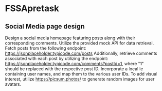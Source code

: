 # FSSApretask

## Social Media page design
Design a social media homepage featuring posts along with their corresponding comments.
Utilize the provided mock API for data retrieval. Fetch posts from the following endpoint:
https://jsonplaceholder.typicode.com/posts
Additionally, retrieve comments associated with each post by utilizing the endpoint:
https://jsonplaceholder.typicode.com/comments?postId=1, where "1" should be replaced
with the respective post ID.
Incorporate a local le containing user names, and map them to the various user IDs. To add
visual interest, utilize https://picsum.photos/ to generate random images for user avatars.
